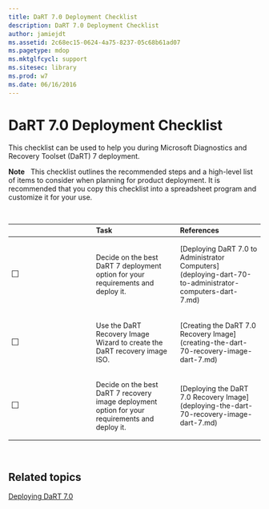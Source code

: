 ```yaml
---
title: DaRT 7.0 Deployment Checklist
description: DaRT 7.0 Deployment Checklist
author: jamiejdt
ms.assetid: 2c68ec15-0624-4a75-8237-05c68b61ad07
ms.pagetype: mdop
ms.mktglfcycl: support
ms.sitesec: library
ms.prod: w7
ms.date: 06/16/2016
---
```



# DaRT 7.0 Deployment Checklist


This checklist can be used to help you during Microsoft Diagnostics and Recovery Toolset (DaRT) 7 deployment.

**Note**  
This checklist outlines the recommended steps and a high-level list of items to consider when planning for product deployment. It is recommended that you copy this checklist into a spreadsheet program and customize it for your use.

 

<table>
<colgroup>
<col width="33%" />
<col width="33%" />
<col width="33%" />
</colgroup>
<thead>
<tr class="header">
<th align="left"></th>
<th align="left">Task</th>
<th align="left">References</th>
</tr>
</thead>
<tbody>
<tr class="odd">
<td align="left"><img src="images/checklistbox.gif" alt="Checklist box" /></td>
<td align="left"><p>Decide on the best DaRT 7 deployment option for your requirements and deploy it.</p></td>
<td align="left"><p>[Deploying DaRT 7.0 to Administrator Computers](deploying-dart-70-to-administrator-computers-dart-7.md)</p></td>
</tr>
<tr class="even">
<td align="left"><img src="images/checklistbox.gif" alt="Checklist box" /></td>
<td align="left"><p>Use the DaRT Recovery Image Wizard to create the DaRT recovery image ISO.</p></td>
<td align="left"><p>[Creating the DaRT 7.0 Recovery Image](creating-the-dart-70-recovery-image-dart-7.md)</p></td>
</tr>
<tr class="odd">
<td align="left"><img src="images/checklistbox.gif" alt="Checklist box" /></td>
<td align="left"><p>Decide on the best DaRT 7 recovery image deployment option for your requirements and deploy it.</p></td>
<td align="left"><p>[Deploying the DaRT 7.0 Recovery Image](deploying-the-dart-70-recovery-image-dart-7.md)</p></td>
</tr>
</tbody>
</table>

 

## Related topics


[Deploying DaRT 7.0](deploying-dart-70-new-ia.md)

 

 





